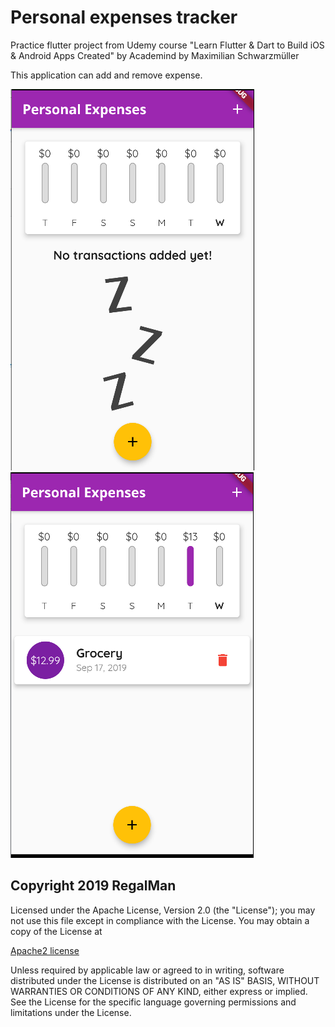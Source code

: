 # Personal expenses tracker

Practice flutter project from Udemy course "Learn Flutter & Dart to Build iOS & Android Apps Created"
by Academind by Maximilian Schwarzmüller

This application can add and remove expense.

![Empty transaction](https://raw.githubusercontent.com/RegalMan/personal_expenses_tracker/master/picture/Capture.PNG)
![Have got a transaction](https://raw.githubusercontent.com/RegalMan/personal_expenses_tracker/master/picture/Capture2.PNG)

## Copyright 2019 RegalMan

   Licensed under the Apache License, Version 2.0 (the "License");
   you may not use this file except in compliance with the License.
   You may obtain a copy of the License at

   [Apache2 license](http://www.apache.org/licenses/LICENSE-2.0)

   Unless required by applicable law or agreed to in writing, software
   distributed under the License is distributed on an "AS IS" BASIS,
   WITHOUT WARRANTIES OR CONDITIONS OF ANY KIND, either express or implied.
   See the License for the specific language governing permissions and
   limitations under the License.
